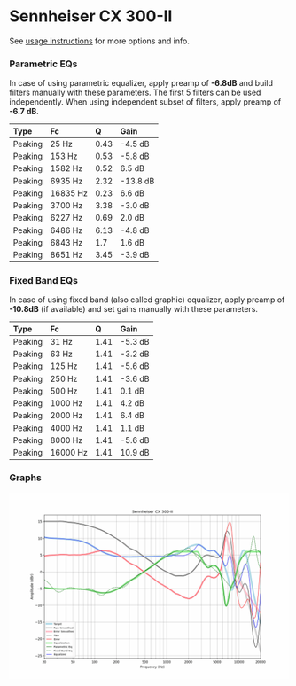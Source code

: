 # Sennheiser CX 300-II
See [usage instructions](https://github.com/jaakkopasanen/AutoEq#usage) for more options and info.

### Parametric EQs
In case of using parametric equalizer, apply preamp of **-6.8dB** and build filters manually
with these parameters. The first 5 filters can be used independently.
When using independent subset of filters, apply preamp of **-6.7 dB**.

| Type    | Fc       |    Q | Gain     |
|:--------|:---------|:-----|:---------|
| Peaking | 25 Hz    | 0.43 | -4.5 dB  |
| Peaking | 153 Hz   | 0.53 | -5.8 dB  |
| Peaking | 1582 Hz  | 0.52 | 6.5 dB   |
| Peaking | 6935 Hz  | 2.32 | -13.8 dB |
| Peaking | 16835 Hz | 0.23 | 6.6 dB   |
| Peaking | 3700 Hz  | 3.38 | -3.0 dB  |
| Peaking | 6227 Hz  | 0.69 | 2.0 dB   |
| Peaking | 6486 Hz  | 6.13 | -4.8 dB  |
| Peaking | 6843 Hz  | 1.7  | 1.6 dB   |
| Peaking | 8651 Hz  | 3.45 | -3.9 dB  |

### Fixed Band EQs
In case of using fixed band (also called graphic) equalizer, apply preamp of **-10.8dB**
(if available) and set gains manually with these parameters.

| Type    | Fc       |    Q | Gain    |
|:--------|:---------|:-----|:--------|
| Peaking | 31 Hz    | 1.41 | -5.3 dB |
| Peaking | 63 Hz    | 1.41 | -3.2 dB |
| Peaking | 125 Hz   | 1.41 | -5.6 dB |
| Peaking | 250 Hz   | 1.41 | -3.6 dB |
| Peaking | 500 Hz   | 1.41 | 0.1 dB  |
| Peaking | 1000 Hz  | 1.41 | 4.2 dB  |
| Peaking | 2000 Hz  | 1.41 | 6.4 dB  |
| Peaking | 4000 Hz  | 1.41 | 1.1 dB  |
| Peaking | 8000 Hz  | 1.41 | -5.6 dB |
| Peaking | 16000 Hz | 1.41 | 10.9 dB |

### Graphs
![](./Sennheiser%20CX%20300-II.png)